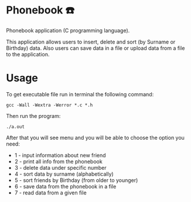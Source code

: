 # Phonebook :telephone:	
Phonebook application (C programming language).

This application allows users to insert, delete and sort (by Surname or Birthday) data. Also users can save data in a file or upload data from a file to the application.

# Usage
To get executable file run in terminal the following command:

`gcc -Wall -Wextra -Werror *.c *.h`

Then run the program:

`./a.out`

After that you will see menu and you will be able to choose the option you need:
* 1 - input information about new friend
* 2 - print all info from the phonebook
* 3 - delete data under specific number
* 4 - sort data by surname (alphabetically)
* 5 - sort friends by Birthday (from older to younger)
* 6 - save data from the phonebook in a file
* 7 - read data from a given file
